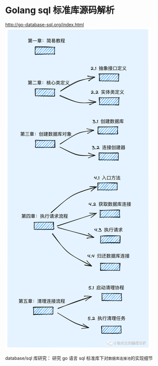 # Golang sql 标准库源码解析

http://go-database-sql.org/index.html
![alt text](image.png)

database/sql 库研究： 研究 go 语言 sql 标准库下对`数据库连接池`的实现细节
